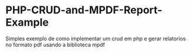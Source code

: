 # PHP-CRUD-and-MPDF-Report-Example
Simples exemplo de como implementar um crud em php e gerar relatorios no formato pdf usando a biblioteca mpdf
